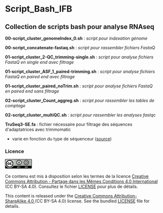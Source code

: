 # Script_Bash_IFB 
## Collection de scripts bash pour analyse RNAseq

**00-script_cluster_genomeIndex_0.sh** : _script pour indexation génome_

**00-script_concatenate-fastaq.sh** :  _script pour rassembler fichiers FastaQ_

**01-script_cluster_2-QC_trimming-single.sh** : _script pour analyse fichiers FastaQ en single end avec filtrage_

**01-script_cluster_ASF_1_paired-trimming.sh** : _script pour analyse fichiers FastaQ en paired end avec filtrage_

**01-script_cluster_paired_noTrim.sh** : _script pour analyse fichiers FastaQ en paired end sans filtrage_

**02-script_cluster_Count_aggreg.sh** : _script pour rassembler les tables de comptage_

**02-script_cluster_multiQC.sh** : _script pour rassembler les analyses fastqc_

**TruSeq3-SE.fa** : fichier nécessaire pour filtrage des séquences d'adaptatrices avec trimmomatic
* varie en fonction du type de séquenceur ([source](https://github.com/timflutre/trimmomatic/tree/master/adapters))

### Licence

![](CC-BY-SA.png)

Ce contenu est mis à disposition selon les termes de la licence [Creative Commons Attribution - Partage dans les Mêmes Conditions 4.0 International](https://creativecommons.org/licenses/by-sa/4.0/deed.fr) (CC BY-SA 4.0). Consultez le fichier [LICENSE](LICENSE) pour plus de détails.

This content is released under the [Creative Commons Attribution-ShareAlike 4.0 ](https://creativecommons.org/licenses/by-sa/4.0/deed.en) (CC BY-SA 4.0) license. See the bundled [LICENSE](LICENSE) file for details.
